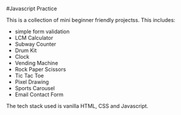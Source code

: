 #Javascript Practice

This is a collection of mini beginner friendly projectss.
This includes:

- simple form validation
- LCM Calculator
- Subway Counter
- Drum Kit
- Clock
- Vending Machine
- Rock Paper Scissors
- Tic Tac Toe
- Pixel Drawing
- Sports Carousel
- Email Contact Form

The tech stack used is vanilla HTML, CSS and Javascript.
